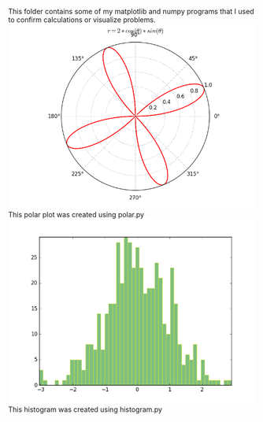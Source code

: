 This folder contains some of my matplotlib and numpy programs that I used to confirm calculations or visualize problems.
![Screenshot](Images/polar1.png?raw=true "Screenshot of polar graph") 
<br>
This polar plot was created using polar.py
![Screenshot](Images/histogram.png?raw=true "Screenshot of histogram")
<br>
This histogram was created using histogram.py
